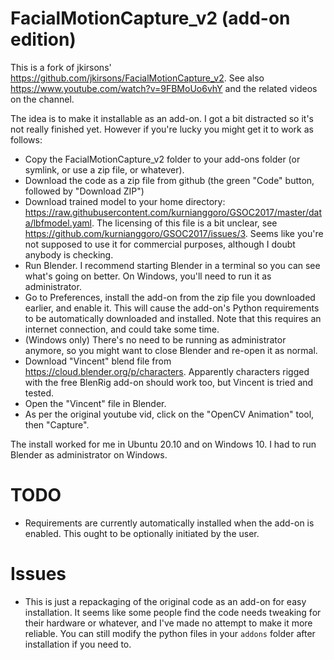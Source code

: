 # FacialMotionCapture_v2 (add-on edition)

This is a fork of jkirsons' https://github.com/jkirsons/FacialMotionCapture_v2.
See also https://www.youtube.com/watch?v=9FBMoUo6vhY and the related videos on
the channel.

The idea is to make it installable as an add-on. I got a bit distracted so it's
not really finished yet. However if you're lucky you might get it to work as
follows:

* Copy the FacialMotionCapture_v2 folder to your add-ons folder (or symlink, or
  use a zip file, or whatever).
* Download the code as a zip file from github (the green "Code" button, followed by
  "Download ZIP")
* Download trained model to your home directory:
  https://raw.githubusercontent.com/kurnianggoro/GSOC2017/master/data/lbfmodel.yaml.
  The licensing of this file is a bit unclear, see
  https://github.com/kurnianggoro/GSOC2017/issues/3. Seems like you're not
  supposed to use it for commercial purposes, although I doubt anybody is
  checking.
* Run Blender. I recommend starting Blender in a terminal so you can see what's
  going on better. On Windows, you'll need to run it as administrator.
* Go to Preferences, install the add-on from the zip file you downloaded earlier,
  and enable it. This will cause the add-on's Python requirements to be
  automatically downloaded and installed. Note that this requires an internet
  connection, and could take some time.
* (Windows only) There's no need to be running as administrator anymore, so you
  might want to close Blender and re-open it as normal.
* Download "Vincent" blend file from https://cloud.blender.org/p/characters.
  Apparently characters rigged with the free BlenRig add-on should work too,
  but Vincent is tried and tested.
* Open the "Vincent" file in Blender.
* As per the original youtube vid, click on the "OpenCV Animation" tool, then
  "Capture".

The install worked for me in Ubuntu 20.10 and on Windows 10. I had to run
Blender as administrator on Windows.


TODO
====

* Requirements are currently automatically installed when the add-on is
  enabled. This ought to be optionally initiated by the user.

Issues
======

* This is just a repackaging of the original code as an add-on for easy
  installation. It seems like some people find the code needs tweaking for
  their hardware or whatever, and I've made no attempt to make it more
  reliable. You can still modify the python files in your `addons` folder
  after installation if you need to.